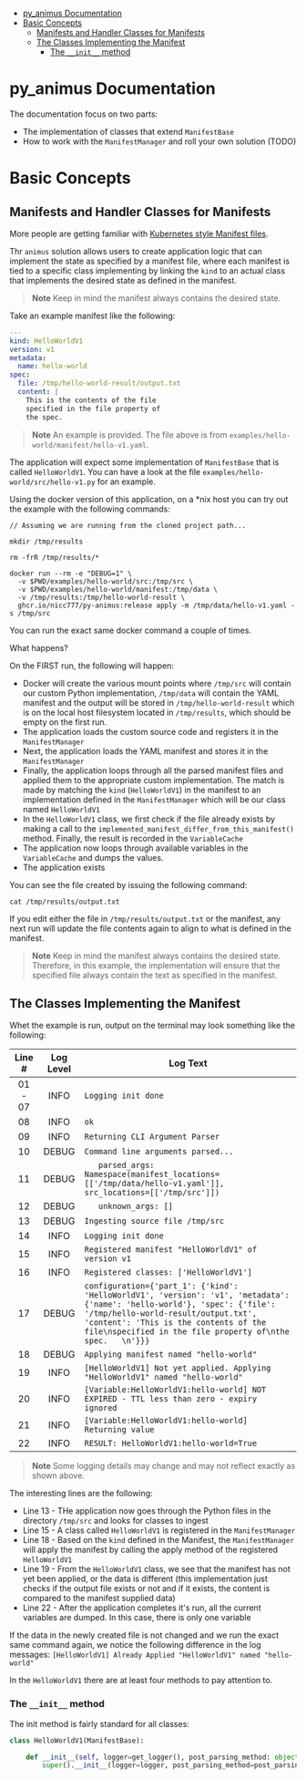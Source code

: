
- [py\_animus Documentation](#py_animus-documentation)
- [Basic Concepts](#basic-concepts)
  - [Manifests and Handler Classes for Manifests](#manifests-and-handler-classes-for-manifests)
  - [The Classes Implementing the Manifest](#the-classes-implementing-the-manifest)
    - [The `__init__` method](#the-__init__-method)

# py_animus Documentation

The documentation focus on two parts:

* The implementation of classes that extend `ManifestBase`
* How to work with the `ManifestManager` and roll your own solution (TODO)

# Basic Concepts

## Manifests and Handler Classes for Manifests

More people are getting familiar with [Kubernetes style Manifest files](https://kubernetes.io/docs/reference/glossary/?all=true#term-manifest).

Thr `animus` solution allows users to create application logic that can implement the state as specified by a manifest file, where each manifest is tied to a specific class implementing by linking the `kind` to an actual class that implements the desired state as defined in the manifest.

> **Note**
> Keep in mind the manifest always contains the desired state. 

Take an example manifest like the following:

```yaml
---
kind: HelloWorldV1
version: v1
metadata:
  name: hello-world
spec:
  file: /tmp/hello-world-result/output.txt
  content: |
    This is the contents of the file
    specified in the file property of
    the spec.   
```

> **Note**
> An example is provided. The file above is from `examples/hello-world/manifest/hello-v1.yaml`.

The application will expect some implementation of `ManifestBase` that is called `HelloWorldV1`. You can have a look at the file `examples/hello-world/src/hello-v1.py` for an example.

Using the docker version of this application, on a *nix host you can try out the example with the following commands:

```shell
// Assuming we are running from the cloned project path...

mkdir /tmp/results

rm -frR /tmp/results/*

docker run --rm -e "DEBUG=1" \
  -v $PWD/examples/hello-world/src:/tmp/src \
  -v $PWD/examples/hello-world/manifest:/tmp/data \
  -v /tmp/results:/tmp/hello-world-result \
  ghcr.io/nicc777/py-animus:release apply -m /tmp/data/hello-v1.yaml -s /tmp/src
```

You can run the exact same docker command a couple of times.

What happens?

On the FIRST run, the following will happen:

* Docker will create the various mount points where `/tmp/src` will contain our custom Python implementation, `/tmp/data` will contain the YAML manifest and the output will be stored in `/tmp/hello-world-result` which is on the local host filesystem located in `/tmp/results`, which should be empty on the first run.
* The application loads the custom source code and registers it in the `ManifestManager`
* Next, the application loads the YAML manifest and stores it in the `ManifestManager`
* Finally, the application loops through all the parsed manifest files and applied them to the appropriate custom implementation. The match is made by matching the `kind` (`HelloWorldV1`) in the manifest to an implementation defined in the `ManifestManager` which will be our class named `HelloWorldV1`
* In the `HelloWorldV1` class, we first check if the file already exists by making a call to the `implemented_manifest_differ_from_this_manifest()` method. Finally, the result is recorded in the `VariableCache`
* The application now loops through available variables in the `VariableCache` and dumps the values.
* The application exists

You can see the file created by issuing the following command:

```shell
cat /tmp/results/output.txt
```

If you edit either the file in `/tmp/results/output.txt` or the manifest, any next run will update the file contents again to align to what is defined in the manifest. 

> **Note**
> Keep in mind the manifest always contains the desired state. Therefore, in this example, the implementation will ensure that the specified file always contain the text as specified in the manifest.

## The Classes Implementing the Manifest

Whet the example is run, output on the terminal may look something like the following:

| Line #  | Log Level | Log Text                                                                                                                                                                                                                                                            |
|:-------:|:---------:|---------------------------------------------------------------------------------------------------------------------------------------------------------------------------------------------------------------------------------------------------------------------|
| 01 - 07 | INFO      | `Logging init done`                                                                                                                                                                                                                                                 |
| 08      | INFO      | `ok`                                                                                                                                                                                                                                                                |
| 09      | INFO      | `Returning CLI Argument Parser`                                                                                                                                                                                                                                     |
| 10      | DEBUG     | `Command line arguments parsed...`                                                                                                                                                                                                                                  |
| 11      | DEBUG     | `   parsed_args: Namespace(manifest_locations=[['/tmp/data/hello-v1.yaml']], src_locations=[['/tmp/src']])`                                                                                                                                                         |
| 12      | DEBUG     | `   unknown_args: []`                                                                                                                                                                                                                                               |
| 13      | DEBUG     | `Ingesting source file /tmp/src`                                                                                                                                                                                                                                    |
| 14      | INFO      | `Logging init done`                                                                                                                                                                                                                                                 |
| 15      | INFO      | `Registered manifest "HelloWorldV1" of version v1`                                                                                                                                                                                                                    |
| 16      | INFO      | `Registered classes: ['HelloWorldV1']`                                                                                                                                                                                                                                |
| 17      | DEBUG     | `configuration={'part_1': {'kind': 'HelloWorldV1', 'version': 'v1', 'metadata': {'name': 'hello-world'}, 'spec': {'file': '/tmp/hello-world-result/output.txt', 'content': 'This is the contents of the file\nspecified in the file property of\nthe spec.   \n'}}}`  |
| 18      | DEBUG     | `Applying manifest named "hello-world"`                                                                                                                                                                                                                             |
| 19      | INFO      | `[HelloWorldV1] Not yet applied. Applying "HelloWorldV1" named "hello-world"`                                                                                                                                                                                           |
| 20      | INFO      | `[Variable:HelloWorldV1:hello-world] NOT EXPIRED - TTL less than zero - expiry ignored`                                                                                                                                                                               |
| 21      | INFO      | `[Variable:HelloWorldV1:hello-world] Returning value`                                                                                                                                                                                                                 |
| 22      | INFO      | `RESULT: HelloWorldV1:hello-world=True`                                                                                                                                                                                                                               |

> **Note**
> Some logging details may change and may not reflect exactly as shown above. 

The interesting lines are the following:

* Line 13 - THe application now goes through the Python files in the directory `/tmp/src` and looks for classes to ingest
* Line 15 - A class called `HelloWorldV1` is registered in the `ManifestManager`
* Line 18 - Based on the `kind` defined in the Manifest, the `ManifestManager` will apply the manifest by calling the apply method of the registered `HelloWorldV1`
* Line 19 - From the `HelloWorldV1` class, we see that the manifest has not yet been applied, or the data is different (this implementation just checks if the output file exists or not and if it exists, the content is compared to the manifest supplied data)
* Line 22 - After the application completes it's run, all the current variables are dumped. In this case, there is only one variable

If the data in the newly created file is not changed and we run the exact same command again, we notice the following difference in the log messages: `[HelloWorldV1] Already Applied "HelloWorldV1" named "hello-world"` 

In the `HelloWorldV1` there are at least four methods to pay attention to.

### The `__init__` method

The init method is fairly standard for all classes:

```python
class HelloWorldV1(ManifestBase):

    def __init__(self, logger=get_logger(), post_parsing_method: object=None, version: str='v1', supported_versions: tuple=('v1',)):
        super().__init__(logger=logger, post_parsing_method=post_parsing_method, version=version, supported_versions=supported_versions)
```


